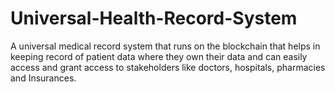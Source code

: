 # Universal-Health-Record-System
A universal medical record system that runs on the blockchain that helps in keeping record of patient data where they own their data and can easily access and grant access to stakeholders
like doctors, hospitals, pharmacies and Insurances.
